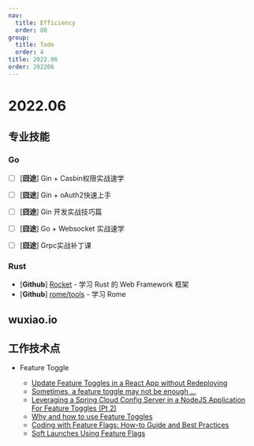 ```yaml
---
nav:
  title: Efficiency
  order: 80
group:
  title: Todo
  order: 4
title: 2022.06
order: 202206
---
```


# 2022.06

## 专业技能

### Go

- [ ] [**囧途**] Gin + Casbin权限实战速学

- [ ] [**囧途**] Gin + oAuth2快速上手
- [ ] [**囧途**] Gin 开发实战技巧篇
- [ ] [**囧途**] Go + Websocket 实战速学
- [ ] [**囧途**] Grpc实战补丁课

### Rust

- [**Github**] [Rocket](https://github.com/SergioBenitez/Rocket) - 学习 Rust 的 Web Framework 框架
- [**Github**] [rome/tools](https://github.com/rome/tools) - 学习 Rome

## wuxiao.io

## 工作技术点

- Feature Toggle

  - [Update Feature Toggles in a React App without Redeploying](https://medium.com/itnext/update-feature-toggles-in-a-react-app-without-redeploying-5b95674a5bb1)
  - [Sometimes, a feature toggle may not be enough …](https://medium.com/deanondelivery/sometimes-a-feature-toggle-may-not-be-enough-f2164c56855b?source=search_post---------3----------------------------)
  - [Leveraging a Spring Cloud Config Server in a NodeJS Application For Feature Toggles (Pt 2)](https://medium.com/@paigen11/leveraging-a-spring-cloud-config-server-in-a-nodejs-application-for-feature-toggles-pt-2-f331c08dfdb6?source=search_post---------7----------------------------)
  - [Why and how to use Feature Toggles](https://medium.com/@kislayverma/why-and-how-to-use-feature-toggles-44a81ce80482?source=search_post---------9----------------------------)
  - [Coding with Feature Flags: How-to Guide and Best Practices](https://medium.com/@thysniu/coding-with-feature-flags-how-to-guide-and-best-practices-3f9637f51265?source=search_post---------16----------------------------)
  - [Soft Launches Using Feature Flags](https://medium.com/@justindesign/soft-launches-using-feature-flags-3de775c2d415?source=search_post---------25----------------------------)

  
